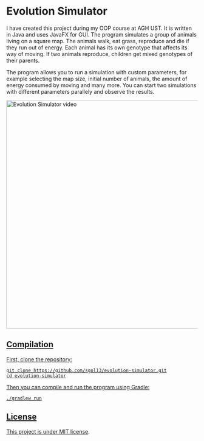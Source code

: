 # Evolution Simulator

I have created this project during my OOP course at AGH UST. It is written in Java and uses JavaFX for GUI. The program simulates a group of animals living on a square map. The animals walk, eat grass, reproduce and die if they run out of energy. Each animal has its own genotype that affects its way of moving. If two animals reproduce, children get mixed genotypes of their parents. 

The program allows you to run a simulation with custom parameters, for example selecting the map size, initial number of animals, the amount of energy consumed by moving and many more. You can start two simulations with different parameters parallely and observe the results.

<a href="https://youtu.be/ABD29XPm-eA">
         <img alt="Evolution Simulator video" src="https://i.postimg.cc/yN4T37h7/play-screen.png" width=600>

## Compilation

First, clone the repository:
```
git clone https://github.com/sgol13/evolution-simulator.git
cd evolution-simulator
```

Then you can compile and run the program using Gradle:
```
./gradlew run
```

## License
This project is under MIT [license](LICENSE).

